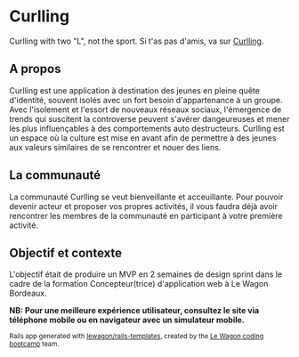 # Curlling
Curlling with two "L", not the sport. Si t'as pas d'amis, va sur [Curlling](https://www.curlling.me/).

## A propos
Curlling est une application à destination des jeunes en pleine quête d'identité, souvent isolés avec un fort besoin d'appartenance à un groupe.
Avec l'isolement et l'essort de nouveaux réseaux sociaux, l'émergence de trends qui suscitent la controverse peuvent s'avérer dangeureuses et mener les plus influençables à des comportements auto destructeurs. Curlling est un espace où la culture est mise en avant afin de permettre à des jeunes aux valeurs similaires de se rencontrer et nouer des liens.

## La communauté
La communauté Curlling se veut bienveillante et acceuillante. Pour pouvoir devenir acteur et proposer vos propres activités, il vous faudra déjà avoir rencontrer les membres de la communauté en participant à votre première activité.

## Objectif et contexte
L'objectif était de produire un MVP en 2 semaines de design sprint dans le cadre de la formation Concepteur(trice) d'application web à Le Wagon Bordeaux.

**NB: Pour une meilleure expérience utilisateur, consultez le site via téléphone mobile ou en navigateur avec un simulateur mobile.**



<small>Rails app generated with [lewagon/rails-templates](https://github.com/lewagon/rails-templates), created by the [Le Wagon coding bootcamp](https://www.lewagon.com) team.</small>
